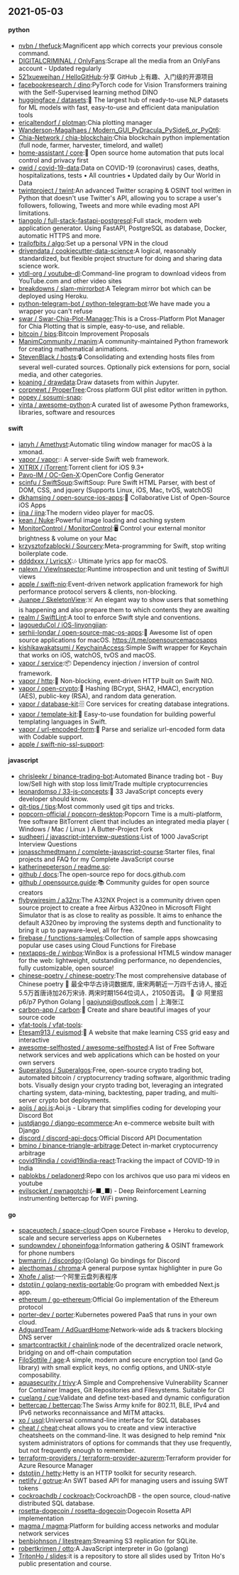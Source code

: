 ## 2021-05-03

#### python
* [nvbn / thefuck](https://github.com/nvbn/thefuck):Magnificent app which corrects your previous console command.
* [DIGITALCRIMINAL / OnlyFans](https://github.com/DIGITALCRIMINAL/OnlyFans):Scrape all the media from an OnlyFans account - Updated regularly
* [521xueweihan / HelloGitHub](https://github.com/521xueweihan/HelloGitHub):分享 GitHub 上有趣、入门级的开源项目
* [facebookresearch / dino](https://github.com/facebookresearch/dino):PyTorch code for Vision Transformers training with the Self-Supervised learning method DINO
* [huggingface / datasets](https://github.com/huggingface/datasets):🤗
The largest hub of ready-to-use NLP datasets for ML models with fast, easy-to-use and efficient data manipulation tools
* [ericaltendorf / plotman](https://github.com/ericaltendorf/plotman):Chia plotting manager
* [Wanderson-Magalhaes / Modern_GUI_PyDracula_PySide6_or_PyQt6](https://github.com/Wanderson-Magalhaes/Modern_GUI_PyDracula_PySide6_or_PyQt6):
* [Chia-Network / chia-blockchain](https://github.com/Chia-Network/chia-blockchain):Chia blockchain python implementation (full node, farmer, harvester, timelord, and wallet)
* [home-assistant / core](https://github.com/home-assistant/core):🏡
Open source home automation that puts local control and privacy first
* [owid / covid-19-data](https://github.com/owid/covid-19-data):Data on COVID-19 (coronavirus) cases, deaths, hospitalizations, tests • All countries • Updated daily by Our World in Data
* [twintproject / twint](https://github.com/twintproject/twint):An advanced Twitter scraping & OSINT tool written in Python that doesn't use Twitter's API, allowing you to scrape a user's followers, following, Tweets and more while evading most API limitations.
* [tiangolo / full-stack-fastapi-postgresql](https://github.com/tiangolo/full-stack-fastapi-postgresql):Full stack, modern web application generator. Using FastAPI, PostgreSQL as database, Docker, automatic HTTPS and more.
* [trailofbits / algo](https://github.com/trailofbits/algo):Set up a personal VPN in the cloud
* [drivendata / cookiecutter-data-science](https://github.com/drivendata/cookiecutter-data-science):A logical, reasonably standardized, but flexible project structure for doing and sharing data science work.
* [ytdl-org / youtube-dl](https://github.com/ytdl-org/youtube-dl):Command-line program to download videos from YouTube.com and other video sites
* [breakdowns / slam-mirrorbot](https://github.com/breakdowns/slam-mirrorbot):A Telegram mirror bot which can be deployed using Heroku.
* [python-telegram-bot / python-telegram-bot](https://github.com/python-telegram-bot/python-telegram-bot):We have made you a wrapper you can't refuse
* [swar / Swar-Chia-Plot-Manager](https://github.com/swar/Swar-Chia-Plot-Manager):This is a Cross-Platform Plot Manager for Chia Plotting that is simple, easy-to-use, and reliable.
* [bitcoin / bips](https://github.com/bitcoin/bips):Bitcoin Improvement Proposals
* [ManimCommunity / manim](https://github.com/ManimCommunity/manim):A community-maintained Python framework for creating mathematical animations.
* [StevenBlack / hosts](https://github.com/StevenBlack/hosts):🔒
Consolidating and extending hosts files from several well-curated sources. Optionally pick extensions for porn, social media, and other categories.
* [koaning / drawdata](https://github.com/koaning/drawdata):Draw datasets from within Jupyter.
* [corpnewt / ProperTree](https://github.com/corpnewt/ProperTree):Cross platform GUI plist editor written in python.
* [popey / sosumi-snap](https://github.com/popey/sosumi-snap):
* [vinta / awesome-python](https://github.com/vinta/awesome-python):A curated list of awesome Python frameworks, libraries, software and resources

#### swift
* [ianyh / Amethyst](https://github.com/ianyh/Amethyst):Automatic tiling window manager for macOS à la xmonad.
* [vapor / vapor](https://github.com/vapor/vapor):💧
A server-side Swift web framework.
* [XITRIX / iTorrent](https://github.com/XITRIX/iTorrent):Torrent client for iOS 9.3+
* [Pavo-IM / OC-Gen-X](https://github.com/Pavo-IM/OC-Gen-X):OpenCore Config Generator
* [scinfu / SwiftSoup](https://github.com/scinfu/SwiftSoup):SwiftSoup: Pure Swift HTML Parser, with best of DOM, CSS, and jquery (Supports Linux, iOS, Mac, tvOS, watchOS)
* [dkhamsing / open-source-ios-apps](https://github.com/dkhamsing/open-source-ios-apps):📱
Collaborative List of Open-Source iOS Apps
* [iina / iina](https://github.com/iina/iina):The modern video player for macOS.
* [kean / Nuke](https://github.com/kean/Nuke):Powerful image loading and caching system
* [MonitorControl / MonitorControl](https://github.com/MonitorControl/MonitorControl):🖥
Control your external monitor brightness & volume on your Mac
* [krzysztofzablocki / Sourcery](https://github.com/krzysztofzablocki/Sourcery):Meta-programming for Swift, stop writing boilerplate code.
* [ddddxxx / LyricsX](https://github.com/ddddxxx/LyricsX):🎶
Ultimate lyrics app for macOS.
* [nalexn / ViewInspector](https://github.com/nalexn/ViewInspector):Runtime introspection and unit testing of SwiftUI views
* [apple / swift-nio](https://github.com/apple/swift-nio):Event-driven network application framework for high performance protocol servers & clients, non-blocking.
* [Juanpe / SkeletonView](https://github.com/Juanpe/SkeletonView):☠️
An elegant way to show users that something is happening and also prepare them to which contents they are awaiting
* [realm / SwiftLint](https://github.com/realm/SwiftLint):A tool to enforce Swift style and conventions.
* [lagoueduCol / iOS-linyongjian](https://github.com/lagoueduCol/iOS-linyongjian):
* [serhii-londar / open-source-mac-os-apps](https://github.com/serhii-londar/open-source-mac-os-apps):🚀
Awesome list of open source applications for macOS. https://t.me/opensourcemacosapps
* [kishikawakatsumi / KeychainAccess](https://github.com/kishikawakatsumi/KeychainAccess):Simple Swift wrapper for Keychain that works on iOS, watchOS, tvOS and macOS.
* [vapor / service](https://github.com/vapor/service):📦
Dependency injection / inversion of control framework.
* [vapor / http](https://github.com/vapor/http):🚀
Non-blocking, event-driven HTTP built on Swift NIO.
* [vapor / open-crypto](https://github.com/vapor/open-crypto):🔑
Hashing (BCrypt, SHA2, HMAC), encryption (AES), public-key (RSA), and random data generation.
* [vapor / database-kit](https://github.com/vapor/database-kit):🗄
Core services for creating database integrations.
* [vapor / template-kit](https://github.com/vapor/template-kit):📄
Easy-to-use foundation for building powerful templating languages in Swift.
* [vapor / url-encoded-form](https://github.com/vapor/url-encoded-form):📝
Parse and serialize url-encoded form data with Codable support.
* [apple / swift-nio-ssl-support](https://github.com/apple/swift-nio-ssl-support):

#### javascript
* [chrisleekr / binance-trading-bot](https://github.com/chrisleekr/binance-trading-bot):Automated Binance trading bot - Buy low/Sell high with stop loss limit/Trade multiple cryptocurrencies
* [leonardomso / 33-js-concepts](https://github.com/leonardomso/33-js-concepts):📜
33 JavaScript concepts every developer should know.
* [git-tips / tips](https://github.com/git-tips/tips):Most commonly used git tips and tricks.
* [popcorn-official / popcorn-desktop](https://github.com/popcorn-official/popcorn-desktop):Popcorn Time is a multi-platform, free software BitTorrent client that includes an integrated media player ( Windows / Mac / Linux ) A Butter-Project Fork
* [sudheerj / javascript-interview-questions](https://github.com/sudheerj/javascript-interview-questions):List of 1000 JavaScript Interview Questions
* [jonasschmedtmann / complete-javascript-course](https://github.com/jonasschmedtmann/complete-javascript-course):Starter files, final projects and FAQ for my Complete JavaScript course
* [katherinepeterson / readme.so](https://github.com/katherinepeterson/readme.so):
* [github / docs](https://github.com/github/docs):The open-source repo for docs.github.com
* [github / opensource.guide](https://github.com/github/opensource.guide):📚
Community guides for open source creators
* [flybywiresim / a32nx](https://github.com/flybywiresim/a32nx):The A32NX Project is a community driven open source project to create a free Airbus A320neo in Microsoft Flight Simulator that is as close to reality as possible. It aims to enhance the default A320neo by improving the systems depth and functionality to bring it up to payware-level, all for free.
* [firebase / functions-samples](https://github.com/firebase/functions-samples):Collection of sample apps showcasing popular use cases using Cloud Functions for Firebase
* [nextapps-de / winbox](https://github.com/nextapps-de/winbox):WinBox is a professional HTML5 window manager for the web: lightweight, outstanding performance, no dependencies, fully customizable, open source!
* [chinese-poetry / chinese-poetry](https://github.com/chinese-poetry/chinese-poetry):The most comprehensive database of Chinese poetry
🧶
最全中华古诗词数据库, 唐宋两朝近一万四千古诗人, 接近5.5万首唐诗加26万宋诗. 两宋时期1564位词人，21050首词。
🤪
😜
阿里招p6/p7 Python Golang | gaojunqi@outlook.com | 上海张江
* [carbon-app / carbon](https://github.com/carbon-app/carbon):🖤
Create and share beautiful images of your source code
* [vfat-tools / vfat-tools](https://github.com/vfat-tools/vfat-tools):
* [Etesam913 / euismod](https://github.com/Etesam913/euismod):📝
A website that make learning CSS grid easy and interactive
* [awesome-selfhosted / awesome-selfhosted](https://github.com/awesome-selfhosted/awesome-selfhosted):A list of Free Software network services and web applications which can be hosted on your own servers
* [Superalgos / Superalgos](https://github.com/Superalgos/Superalgos):Free, open-source crypto trading bot, automated bitcoin / cryptocurrency trading software, algorithmic trading bots. Visually design your crypto trading bot, leveraging an integrated charting system, data-mining, backtesting, paper trading, and multi-server crypto bot deployments.
* [aoijs / aoi.js](https://github.com/aoijs/aoi.js):Aoi.js - Library that simplifies coding for developing your Discord Bot
* [justdjango / django-ecommerce](https://github.com/justdjango/django-ecommerce):An e-commerce website built with Django
* [discord / discord-api-docs](https://github.com/discord/discord-api-docs):Official Discord API Documentation
* [bmino / binance-triangle-arbitrage](https://github.com/bmino/binance-triangle-arbitrage):Detect in-market cryptocurrency arbitrage
* [covid19india / covid19india-react](https://github.com/covid19india/covid19india-react):Tracking the impact of COVID-19 in India
* [pablokbs / peladonerd](https://github.com/pablokbs/peladonerd):Repo con los archivos que uso para mi videos en youtube
* [evilsocket / pwnagotchi](https://github.com/evilsocket/pwnagotchi):(⌐■_■) - Deep Reinforcement Learning instrumenting bettercap for WiFi pwning.

#### go
* [spaceuptech / space-cloud](https://github.com/spaceuptech/space-cloud):Open source Firebase + Heroku to develop, scale and secure serverless apps on Kubernetes
* [sundowndev / phoneinfoga](https://github.com/sundowndev/phoneinfoga):Information gathering & OSINT framework for phone numbers
* [bwmarrin / discordgo](https://github.com/bwmarrin/discordgo):(Golang) Go bindings for Discord
* [alecthomas / chroma](https://github.com/alecthomas/chroma):A general purpose syntax highlighter in pure Go
* [Xhofe / alist](https://github.com/Xhofe/alist):一个阿里云盘列表程序
* [dstotijn / golang-nextjs-portable](https://github.com/dstotijn/golang-nextjs-portable):Go program with embedded Next.js app.
* [ethereum / go-ethereum](https://github.com/ethereum/go-ethereum):Official Go implementation of the Ethereum protocol
* [porter-dev / porter](https://github.com/porter-dev/porter):Kubernetes powered PaaS that runs in your own cloud.
* [AdguardTeam / AdGuardHome](https://github.com/AdguardTeam/AdGuardHome):Network-wide ads & trackers blocking DNS server
* [smartcontractkit / chainlink](https://github.com/smartcontractkit/chainlink):node of the decentralized oracle network, bridging on and off-chain computation
* [FiloSottile / age](https://github.com/FiloSottile/age):A simple, modern and secure encryption tool (and Go library) with small explicit keys, no config options, and UNIX-style composability.
* [aquasecurity / trivy](https://github.com/aquasecurity/trivy):A Simple and Comprehensive Vulnerability Scanner for Container Images, Git Repositories and Filesystems. Suitable for CI
* [cuelang / cue](https://github.com/cuelang/cue):Validate and define text-based and dynamic configuration
* [bettercap / bettercap](https://github.com/bettercap/bettercap):The Swiss Army knife for 802.11, BLE, IPv4 and IPv6 networks reconnaissance and MITM attacks.
* [xo / usql](https://github.com/xo/usql):Universal command-line interface for SQL databases
* [cheat / cheat](https://github.com/cheat/cheat):cheat allows you to create and view interactive cheatsheets on the command-line. It was designed to help remind *nix system administrators of options for commands that they use frequently, but not frequently enough to remember.
* [terraform-providers / terraform-provider-azurerm](https://github.com/terraform-providers/terraform-provider-azurerm):Terraform provider for Azure Resource Manager
* [dstotijn / hetty](https://github.com/dstotijn/hetty):Hetty is an HTTP toolkit for security research.
* [netlify / gotrue](https://github.com/netlify/gotrue):An SWT based API for managing users and issuing SWT tokens
* [cockroachdb / cockroach](https://github.com/cockroachdb/cockroach):CockroachDB - the open source, cloud-native distributed SQL database.
* [rosetta-dogecoin / rosetta-dogecoin](https://github.com/rosetta-dogecoin/rosetta-dogecoin):Dogecoin Rosetta API implementation
* [magma / magma](https://github.com/magma/magma):Platform for building access networks and modular network services
* [benbjohnson / litestream](https://github.com/benbjohnson/litestream):Streaming S3 replication for SQLite.
* [robertkrimen / otto](https://github.com/robertkrimen/otto):A JavaScript interpreter in Go (golang)
* [TritonHo / slides](https://github.com/TritonHo/slides):it is a repository to store all slides used by Triton Ho's public presentation and course.
